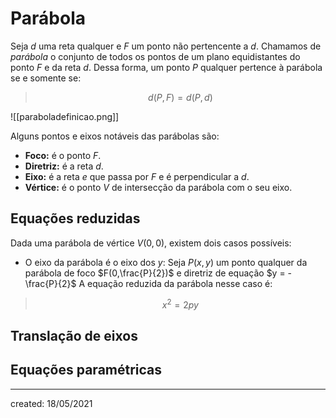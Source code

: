 # Parábola
 Seja $d$ uma reta qualquer e $F$ um ponto não pertencente a $d$. Chamamos de *parábola* o conjunto de todos os pontos de um plano equidistantes do ponto $F$ e da reta $d$. Dessa forma, um ponto $P$ qualquer pertence à parábola se e somente se:
>$$
  d(P,F) = d(P,d)
>$$

![[paraboladefinicao.png]]

Alguns pontos e eixos notáveis das parábolas são:

- **Foco:** é o ponto $F$.
- **Diretriz:** é a reta $d$.
- **Eixo:** é a reta $e$ que passa por $F$ e é perpendicular a $d$.
- **Vértice:** é o ponto $V$ de intersecção da parábola com o seu eixo.

## Equações reduzidas
Dada uma parábola de vértice $V(0,0)$, existem dois casos possíveis:

- O eixo da parábola é o eixo dos $y$:
Seja $P(x,y)$ um ponto qualquer da parábola de foco $F(0,\frac{P}{2})$ e diretriz de equação $y = - \frac{P}{2}$
A equação reduzida da parábola nesse caso é:
>$$
  x^2 = 2py
>$$


## Translação de eixos


## Equações paramétricas

---

created: 18/05/2021
